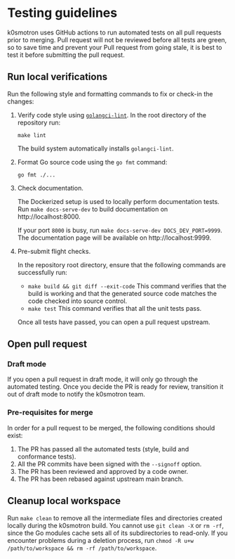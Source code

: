 # Testing guidelines

k0smotron uses GitHub actions to run automated tests on all pull requests prior to merging.
Pull request will not be reviewed before all tests are green,
so to save time and prevent your Pull request from going stale,
it is best to test it before submitting the pull request.

## Run local verifications

Run the following style and formatting commands to fix or check-in the changes:

1. Verify code style using [`golangci-lint`](https://golangci-lint.run/). In the root directory of the repository run:

   ```shell
   make lint
   ```

   The build system automatically installs `golangci-lint`.

2. Format Go source code using the `go fmt` command:


   ```shell
   go fmt ./...
   ```

3. Check documentation.

   The Dockerized setup is used to locally perform documentation tests.
   Run `make docs-serve-dev` to build documentation on http://localhost:8000.

   If your port `8000` is busy, run `make docs-serve-dev DOCS_DEV_PORT=9999`.
   The documentation page will be available on http://localhost:9999.

4. Pre-submit flight checks.

   In the repository root directory, ensure that the following commands are successfully run:

    * `make build && git diff --exit-code`
      This command verifies that the build is working
      and that the generated source code matches the code checked into source control.
    * `make test`
      This command verifies that all the unit tests pass.

   Once all tests have passed, you can open a pull request upstream.

## Open pull request

### Draft mode

If you open a pull request in draft mode, it will only go through the automated testing.
Once you decide the PR is ready for review, transition it out of draft mode to notify the k0smotron team.

### Pre-requisites for merge

In order for a pull request to be merged, the following conditions should exist:

1. The PR has passed all the automated tests (style, build and conformance tests).
1. All the PR commits have been signed with the `--signoff` option.
1. The PR has been reviewed and approved by a code owner.
1. The PR has been rebased against upstream main branch.

## Cleanup local workspace

Run `make clean` to remove all the intermediate files and directories created
locally during the k0smotron build.
You cannot use `git clean -X` or `rm -rf`, since the Go modules
cache sets all of its subdirectories to read-only.
If you encounter problems during a deletion process,
run `chmod -R u+w /path/to/workspace && rm -rf /path/to/workspace`.